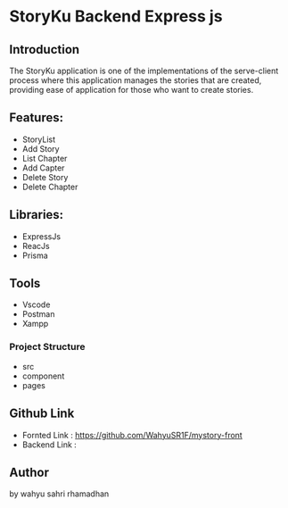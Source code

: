 # StoryKu Backend Express js

## Introduction

The StoryKu application is one of the implementations of the serve-client process where this application manages the stories that are created, providing ease of application for those who want to create stories.


## Features:

- StoryList
- Add Story
- List Chapter
- Add Capter
- Delete Story
- Delete Chapter

## Libraries:
- ExpressJs
- ReacJs
- Prisma
## Tools
- Vscode
- Postman
- Xampp
### Project Structure
- src
- component
- pages

## Github Link

- Fornted Link : https://github.com/WahyuSR1F/mystory-front
- Backend Link :  
## Author 
by wahyu sahri rhamadhan
